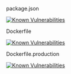 <p>package.json</p>
<a href="https://snyk.io/test/github/JuanGro/etymos-backend?targetFile=package.json"><img src="https://snyk.io/test/github/JuanGro/etymos-backend/badge.svg?targetFile=package.json" alt="Known Vulnerabilities" data-canonical-src="https://snyk.io/test/github/JuanGro/etymos-backend?targetFile=package.json" style="max-width:100%;"></a>

<p>Dockerfile</p>
<a href="https://snyk.io/test/github/JuanGro/etymos-backend?targetFile=Dockerfile"><img src="https://snyk.io/test/github/JuanGro/etymos-backend/badge.svg?targetFile=Dockerfile" alt="Known Vulnerabilities" data-canonical-src="https://snyk.io/test/github/JuanGro/etymos-backend?targetFile=Dockerfile" style="max-width:100%;"></a>

<p>Dockerfile.production</p>
<a href="https://snyk.io/test/github/JuanGro/etymos-backend?targetFile=Dockerfile.production"><img src="https://snyk.io/test/github/JuanGro/etymos-backend/badge.svg?targetFile=Dockerfile.production" alt="Known Vulnerabilities" data-canonical-src="https://snyk.io/test/github/JuanGro/etymos-backend?targetFile=Dockerfile.production" style="max-width:100%;"></a>